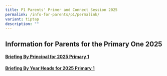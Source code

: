 ```yaml
---
title: P1 Parents' Primer and Connect Session 2025
permalink: /info-for-parents/p1/permalink/
variant: tiptap
description: ""
---
```

<h2>Information for Parents for the Primary One  2025</h2>
<h4><a href="/files/Primary One/School_Leader_Segment.pdf" rel="noopener nofollow" target="_blank">Briefing By Principal for 2025 Primary 1</a></h4>
<p></p>
<h4><a href="/files/Primary One/Year_Head_Segment.pdf" rel="noopener nofollow" target="_blank">Briefing By Year Heads for 2025 Primary 1</a></h4>
<p></p>